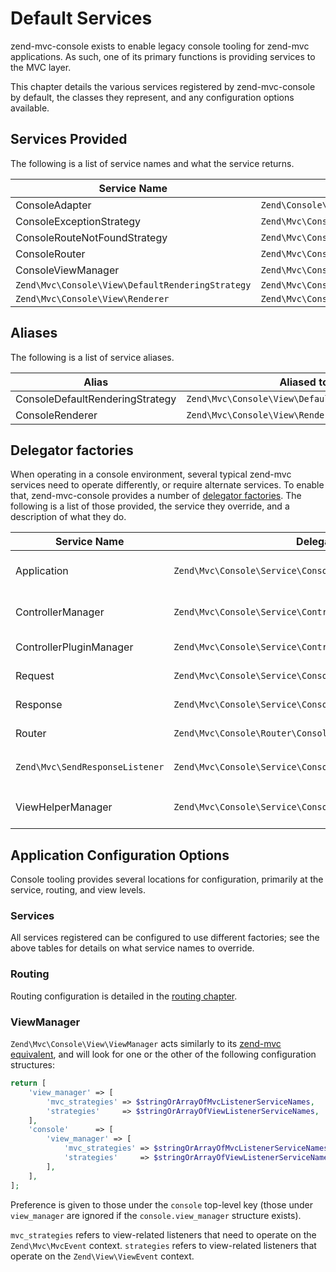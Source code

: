# Default Services

zend-mvc-console exists to enable legacy console tooling for zend-mvc
applications. As such, one of its primary functions is providing services to the
MVC layer.

This chapter details the various services registered by zend-mvc-console by
default, the classes they represent, and any configuration options available.

## Services Provided

The following is a list of service names and what the service returns.

Service Name                                     | Creates instance of
------------------------------------------------ | -------------------
ConsoleAdapter                                   | `Zend\Console\Adapter\AdapterInterface`
ConsoleExceptionStrategy                         | `Zend\Mvc\Console\View\ExceptionStrategy`
ConsoleRouteNotFoundStrategy                     | `Zend\Mvc\Console\View\RouteNotFoundStrategy`
ConsoleRouter                                    | `Zend\Mvc\Console\Router\SimpleRouteStack`
ConsoleViewManager                               | `Zend\Mvc\Console\View\ViewManager`
`Zend\Mvc\Console\View\DefaultRenderingStrategy` | `Zend\Mvc\Console\View\DefaultRenderingStrategy`
`Zend\Mvc\Console\View\Renderer`                 | `Zend\Mvc\Console\View\Renderer`

## Aliases

The following is a list of service aliases.

Alias                           | Aliased to
------------------------------- | ----------
ConsoleDefaultRenderingStrategy | `Zend\Mvc\Console\View\DefaultRenderingStrategy`
ConsoleRenderer                 | `Zend\Mvc\Console\View\Renderer`

## Delegator factories

When operating in a console environment, several typical zend-mvc services need
to operate differently, or require alternate services. To enable that,
zend-mvc-console provides a number of [delegator
factories](http://docs.zendframework.com/zend-servicemanager/delegators/). The
following is a list of those provided, the service they override, and a
description of what they do.

Service Name                    | Delegator Factory                                                   | Description
------------------------------- | ------------------------------------------------------------------- | -----------
Application                     | `Zend\Mvc\Console\Service\ConsoleApplicationDelegatorFactory`       | In a console environment, attaches the `Zend\Mvc\Console\View\ViewManager` to the application instance before returning it.
ControllerManager               | `Zend\Mvc\Console\Service\ControllerManagerDelegatorFactory`        | Attaches an initializer for injecting `AbstractConsoleController` instances with a console adapter.
ControllerPluginManager         | `Zend\Mvc\Console\Service\ControllerPluginManagerDelegatorFactory`  | Injects the `CreateConsoleNotFoundModel` plugin into the controller `PluginManager`.
Request                         | `Zend\Mvc\Console\Service\ConsoleRequestDelegatorFactory`           | If a console environment is detected, replaces the request with a `Zend\Console\Request`.
Response                        | `Zend\Mvc\Console\Service\ConsoleResponseDelegatorFactory`          | If a console environment is detected, replaces the response with a `Zend\Console\Response`.
Router                          | `Zend\Mvc\Console\Router\ConsoleRouterDelegatorFactory`             | If a console environment is detected, replaces the router with the `ConsoleRouter` service.
`Zend\Mvc\SendResponseListener` | `Zend\Mvc\Console\Service\ConsoleResponseSenderDelegatorFactory`    | If a console environment is detected, attaches the `Zend\Mvc\Console\ResponseSender\ConsoleResponseSender` to the `SendResponseListener`.
ViewHelperManager               | `Zend\Mvc\Console\Service\ConsoleViewHelperManagerDelegatorFactory` | If a console environment is detected, injects override factories for the `url` and `basePath` view helpers into the `HelperPluginManager`.

## Application Configuration Options

Console tooling provides several locations for configuration, primarily at the
service, routing, and view levels.

### Services

All services registered can be configured to use different factories; see the
above tables for details on what service names to override.

### Routing

Routing configuration is detailed in the [routing chapter](routing.md).

### ViewManager

`Zend\Mvc\Console\View\ViewManager` acts similarly to its [zend-mvc
equivalent](http://docs.zendframework.com/zend-mvc/services/#viewmanager), and
will look for one or the other of the following configuration structures:

```php
return [
    'view_manager' => [
        'mvc_strategies' => $stringOrArrayOfMvcListenerServiceNames,
        'strategies'     => $stringOrArrayOfViewListenerServiceNames,
    ],
    'console'      => [
        'view_manager' => [
            'mvc_strategies' => $stringOrArrayOfMvcListenerServiceNames,
            'strategies'     => $stringOrArrayOfViewListenerServiceNames,
        ],
    ],
];
```

Preference is given to those under the `console` top-level key (those under
`view_manager` are ignored if the `console.view_manager` structure exists).

`mvc_strategies` refers to view-related listeners that need to operate on the
`Zend\Mvc\MvcEvent` context. `strategies` refers to view-related listeners that operate
on the `Zend\View\ViewEvent` context.
